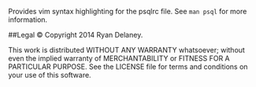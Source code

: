 Provides vim syntax highlighting for the psqlrc file. See `man psql` for more
information.

##Legal
© Copyright 2014 Ryan Delaney.

This work is distributed WITHOUT ANY WARRANTY whatsoever; without even the
implied warranty of MERCHANTABILITY or FITNESS FOR A PARTICULAR PURPOSE. See
the LICENSE file for terms and conditions on your use of this software.
<!--
vim: ft=markdown wrapmargin=80
-->
